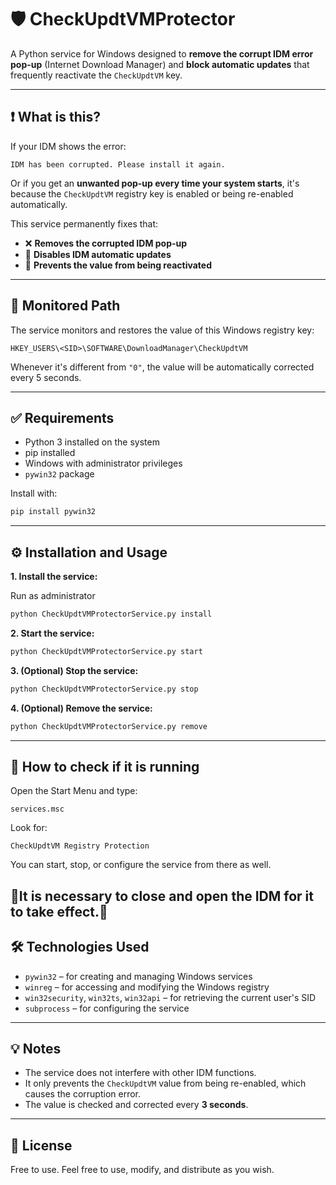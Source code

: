 # 🛡️ CheckUpdtVMProtector

A Python service for Windows designed to **remove the corrupt IDM error pop-up** (Internet Download Manager) and **block automatic updates** that frequently reactivate the `CheckUpdtVM` key.

---

## ❗ What is this?

If your IDM shows the error:

```
IDM has been corrupted. Please install it again.
```

Or if you get an **unwanted pop-up every time your system starts**, it's because the `CheckUpdtVM` registry key is enabled or being re-enabled automatically.

This service permanently fixes that:

- ❌ **Removes the corrupted IDM pop-up**
- 🛑 **Disables IDM automatic updates**
- 🔄 **Prevents the value from being reactivated**

---

## 📍 Monitored Path

The service monitors and restores the value of this Windows registry key:

```
HKEY_USERS\<SID>\SOFTWARE\DownloadManager\CheckUpdtVM
```

Whenever it's different from `"0"`, the value will be automatically corrected every 5 seconds.

---

## ✅ Requirements

- Python 3 installed on the system
- pip installed
- Windows with administrator privileges
- `pywin32` package

Install with:

```bash
pip install pywin32
```

---

## ⚙️ Installation and Usage

**1. Install the service:**

Run as administrator

```bash
python CheckUpdtVMProtectorService.py install
```

**2. Start the service:**

```bash
python CheckUpdtVMProtectorService.py start
```

**3. (Optional) Stop the service:**

```bash
python CheckUpdtVMProtectorService.py stop
```

**4. (Optional) Remove the service:**

```bash
python CheckUpdtVMProtectorService.py remove
```

---

## 🔎 How to check if it is running

Open the Start Menu and type:

```
services.msc
```

Look for:

```
CheckUpdtVM Registry Protection
```

You can start, stop, or configure the service from there as well.

🔄It is necessary to close and open the IDM for it to take effect.🔄
---

## 🛠️ Technologies Used

- `pywin32` – for creating and managing Windows services
- `winreg` – for accessing and modifying the Windows registry
- `win32security`, `win32ts`, `win32api` – for retrieving the current user's SID
- `subprocess` – for configuring the service

---

## 💡 Notes

- The service does not interfere with other IDM functions.
- It only prevents the `CheckUpdtVM` value from being re-enabled, which causes the corruption error.
- The value is checked and corrected every **3 seconds**.

---

## 📄 License

Free to use. Feel free to use, modify, and distribute as you wish.
